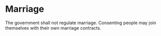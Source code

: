 # Marriage

The government shall not regulate marriage. Consenting people may join themselves with their own marriage contracts.
